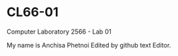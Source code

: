 # CL66-01

Computer Laboratory 2566 - Lab 01

My name is Anchisa Phetnoi
Edited by github text Editor.
